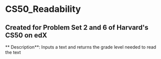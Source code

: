 # CS50_Readability
## Created for Problem Set 2 and 6 of Harvard's CS50 on edX

** Description**: Inputs a text and returns the grade level needed to read the text
